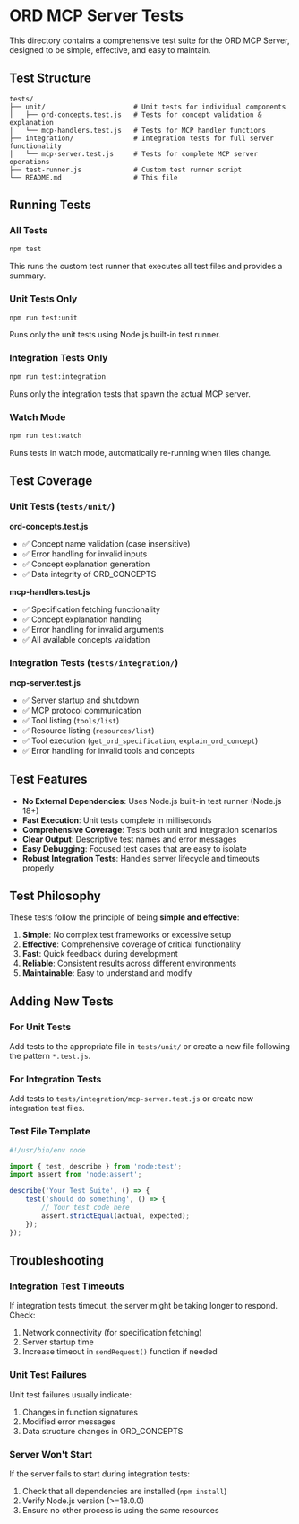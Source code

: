# ORD MCP Server Tests

This directory contains a comprehensive test suite for the ORD MCP Server, designed to be simple, effective, and easy to maintain.

## Test Structure

```
tests/
├── unit/                      # Unit tests for individual components
│   ├── ord-concepts.test.js   # Tests for concept validation & explanation
│   └── mcp-handlers.test.js   # Tests for MCP handler functions
├── integration/               # Integration tests for full server functionality
│   └── mcp-server.test.js     # Tests for complete MCP server operations
├── test-runner.js             # Custom test runner script
└── README.md                  # This file
```

## Running Tests

### All Tests
```bash
npm test
```
This runs the custom test runner that executes all test files and provides a summary.

### Unit Tests Only
```bash
npm run test:unit
```
Runs only the unit tests using Node.js built-in test runner.

### Integration Tests Only
```bash
npm run test:integration
```
Runs only the integration tests that spawn the actual MCP server.

### Watch Mode
```bash
npm run test:watch
```
Runs tests in watch mode, automatically re-running when files change.

## Test Coverage

### Unit Tests (`tests/unit/`)

**ord-concepts.test.js**
- ✅ Concept name validation (case insensitive)
- ✅ Error handling for invalid inputs
- ✅ Concept explanation generation
- ✅ Data integrity of ORD_CONCEPTS

**mcp-handlers.test.js**
- ✅ Specification fetching functionality
- ✅ Concept explanation handling
- ✅ Error handling for invalid arguments
- ✅ All available concepts validation

### Integration Tests (`tests/integration/`)

**mcp-server.test.js**
- ✅ Server startup and shutdown
- ✅ MCP protocol communication
- ✅ Tool listing (`tools/list`)
- ✅ Resource listing (`resources/list`)
- ✅ Tool execution (`get_ord_specification`, `explain_ord_concept`)
- ✅ Error handling for invalid tools and concepts

## Test Features

- **No External Dependencies**: Uses Node.js built-in test runner (Node.js 18+)
- **Fast Execution**: Unit tests complete in milliseconds
- **Comprehensive Coverage**: Tests both unit and integration scenarios
- **Clear Output**: Descriptive test names and error messages
- **Easy Debugging**: Focused test cases that are easy to isolate
- **Robust Integration Tests**: Handles server lifecycle and timeouts properly

## Test Philosophy

These tests follow the principle of being **simple and effective**:

1. **Simple**: No complex test frameworks or excessive setup
2. **Effective**: Comprehensive coverage of critical functionality
3. **Fast**: Quick feedback during development
4. **Reliable**: Consistent results across different environments
5. **Maintainable**: Easy to understand and modify

## Adding New Tests

### For Unit Tests
Add tests to the appropriate file in `tests/unit/` or create a new file following the pattern `*.test.js`.

### For Integration Tests
Add tests to `tests/integration/mcp-server.test.js` or create new integration test files.

### Test File Template
```javascript
#!/usr/bin/env node

import { test, describe } from 'node:test';
import assert from 'node:assert';

describe('Your Test Suite', () => {
    test('should do something', () => {
        // Your test code here
        assert.strictEqual(actual, expected);
    });
});
```

## Troubleshooting

### Integration Test Timeouts
If integration tests timeout, the server might be taking longer to respond. Check:
1. Network connectivity (for specification fetching)
2. Server startup time
3. Increase timeout in `sendRequest()` function if needed

### Unit Test Failures
Unit test failures usually indicate:
1. Changes in function signatures
2. Modified error messages
3. Data structure changes in ORD_CONCEPTS

### Server Won't Start
If the server fails to start during integration tests:
1. Check that all dependencies are installed (`npm install`)
2. Verify Node.js version (>=18.0.0)
3. Ensure no other process is using the same resources
